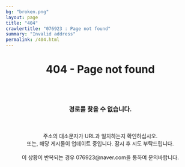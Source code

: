 ```yaml
---
bg: "broken.png"
layout: page
title: "404"
crawlertitle: "076923 : Page not found"
summary: "Invalid address"
permalink: /404.html
---
```


<center>
<h1>404 - Page not found</h1>
<br>
<br>
  <h3>경로를 찾을 수 없습니다.</h3>
<br>
<br>
주소의 대소문자가 URL과 일치하는지 확인하십시오.<br>
또는, 해당 게시물이 업데이트 중입니다. 잠시 후 시도 부탁드립니다.<br><br>
이 상황이 반복되는 경우 076923@naver.com을 통하여 문의바랍니다.
</center>

